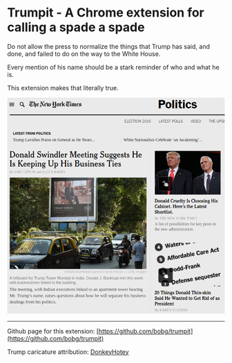 # Trumpit - A Chrome extension for calling a spade a spade

Do not allow the press to normalize the things that Trump has said,
and done, and failed to do on the way to the White House.

Every mention of his name should be a stark reminder of who and what
he is.

This extension makes that literally true.

![sample](nytimes.png)

---

Github page for this extension: [https://github.com/bobg/trumpit](https://github.com/bobg/trumpit)

Trump caricature attribution: [DonkeyHotey](https://www.flickr.com/photos/donkeyhotey/25549297376)
